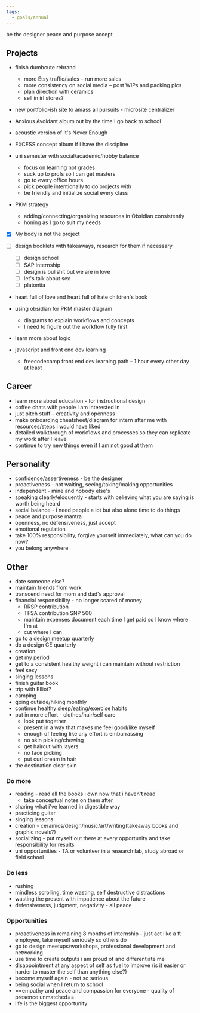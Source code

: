 ```yaml
---
tags:
  - goals/annual
---
```

be the designer
peace and purpose
accept

## Projects
- finish dumbcute rebrand
	- more Etsy traffic/sales – run more sales
	- more consistency on social media – post WIPs and packing pics
	- plan direction with ceramics
	- sell in irl stores?

- new portfolio-ish site to amass all pursuits - microsite centralizer

- Anxious Avoidant album out by the time I go back to school 

- acoustic version of It's Never Enough

- EXCESS concept album if i have the discipline

- uni semester with social/academic/hobby balance 
	- focus on learning not grades 
	- suck up to profs so I can get masters
	- go to every office hours
	- pick people intentionally to do projects with
	- be friendly and initialize social every class

- PKM strategy 
	- adding/connecting/organizing resources in Obsidian consistently
	- honing as I go to suit my needs

- [x] My body is not the project

- [ ] design booklets with takeaways, research for them if necessary
	- [ ] design school
	- [ ] SAP internship
	- [ ] design is bullshit but we are in love
	- [ ] let's talk about sex
	- [ ] platontia

- heart full of love and heart full of hate children's book

- using obsidian for PKM master diagram
	- diagrams to explain workflows and concepts 
	- I need to figure out the workflow fully first

- learn more about logic

- javascript and front end dev learning
	- freecodecamp front end dev learning path – 1 hour every other day at least

## Career
- learn more about education - for instructional design
- coffee chats with people I am interested in
- just pitch stuff – creativity and openness
- make onboarding cheatsheet/diagram for intern after me with resources/steps i would have liked
- detailed walkthrough of workflows and processes so they can replicate my work after I leave
- continue to try new things even if I am not good at them
## Personality
- confidence/assertiveness - be the designer
- proactiveness - not waiting, seeing/taking/making opportunities
- independent - mine and nobody else's
- speaking clearly/eloquently - starts with believing what you are saying is worth being heard
- social balance - i need people a lot but also alone time to do things
- peace and purpose mantra
- openness, no defensiveness, just accept
- emotional regulation
- take 100% responsibility, forgive yourself immediately, what can you do now? 
- you belong anywhere
## Other
- date someone else?
- maintain friends from work
- transcend need for mom and dad's approval
- financial responsibility - no longer scared of money
	- RRSP contribution
	- TFSA contribution SNP 500
	- maintain expenses document each time I get paid so I know where I'm at
	- cut where I can
- go to a design meetup quarterly
- do a design CE quarterly
- creation
- get my period
- get to a consistent healthy weight i can maintain without restriction
- feel sexy
- singing lessons
- finish guitar book
- trip with Elliot?
- camping
- going outside/hiking monthly
- continue healthy sleep/eating/exercise habits
- put in more effort - clothes/hair/self care
	- look put together
	- present in a way that makes me feel good/like myself
	- enough of feeling like any effort is embarrassing
	- no skin picking/chewing
	- get haircut with layers
	- no face picking
	- put curl cream in hair
- the destination clear skin
### Do more
- reading - read all the books i own now that i haven't read 
	- take conceptual notes on them after
- sharing what i've learned in digestible way
- practicing guitar
- singing lessons
- creation  - ceramics/design/music/art/writing(takeaway books and graphic novels?)
- socializing - put myself out there at every opportunity and take responsibility for results
- uni opportunities - TA or volunteer in a research lab, study abroad or field school
### Do less
- rushing
- mindless scrolling, time wasting, self destructive distractions
- wasting the present with impatience about the future
- defensiveness, judgment, negativity - all peace
### Opportunities
- proactiveness in remaining 8 months of internship - just act like a ft employee, take myself seriously so others do
- go to design meetups/workshops, professional development and networking
- use time to create outputs i am proud of and differentiate me
- disappointment at any aspect of self as fuel to improve (is it easier or harder to master the self than anything else?)
- become myself again - not so serious
- being social when I return to school
- ==empathy and peace and compassion for everyone - quality of presence unmatched==
- life is the biggest opportunity
